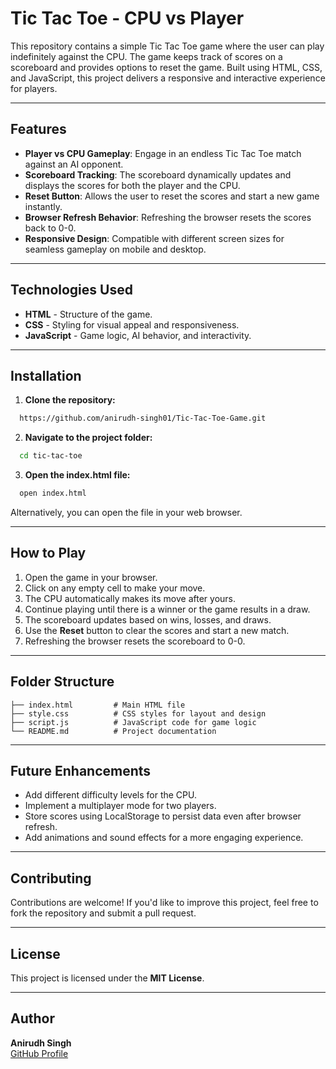 # Tic Tac Toe - CPU vs Player

This repository contains a simple Tic Tac Toe game where the user can play indefinitely against the CPU. The game keeps track of scores on a scoreboard and provides options to reset the game. Built using HTML, CSS, and JavaScript, this project delivers a responsive and interactive experience for players.

---

## Features

- **Player vs CPU Gameplay**: Engage in an endless Tic Tac Toe match against an AI opponent.
- **Scoreboard Tracking**: The scoreboard dynamically updates and displays the scores for both the player and the CPU.
- **Reset Button**: Allows the user to reset the scores and start a new game instantly.
- **Browser Refresh Behavior**: Refreshing the browser resets the scores back to 0-0.
- **Responsive Design**: Compatible with different screen sizes for seamless gameplay on mobile and desktop.

---

## Technologies Used

- **HTML** - Structure of the game.
- **CSS** - Styling for visual appeal and responsiveness.
- **JavaScript** - Game logic, AI behavior, and interactivity.

---

## Installation

1. **Clone the repository:**

```bash
  https://github.com/anirudh-singh01/Tic-Tac-Toe-Game.git
```

2. **Navigate to the project folder:**

```bash
  cd tic-tac-toe
```

3. **Open the index.html file:**

```bash
  open index.html
```

Alternatively, you can open the file in your web browser.

---

## How to Play

1. Open the game in your browser.
2. Click on any empty cell to make your move.
3. The CPU automatically makes its move after yours.
4. Continue playing until there is a winner or the game results in a draw.
5. The scoreboard updates based on wins, losses, and draws.
6. Use the **Reset** button to clear the scores and start a new match.
7. Refreshing the browser resets the scoreboard to 0-0.

---

## Folder Structure

```
├── index.html         # Main HTML file
├── style.css          # CSS styles for layout and design
├── script.js          # JavaScript code for game logic
└── README.md          # Project documentation
```

---

## Future Enhancements

- Add different difficulty levels for the CPU.
- Implement a multiplayer mode for two players.
- Store scores using LocalStorage to persist data even after browser refresh.
- Add animations and sound effects for a more engaging experience.

---

## Contributing

Contributions are welcome! If you'd like to improve this project, feel free to fork the repository and submit a pull request.

---

## License

This project is licensed under the **MIT License**.

---

## Author

**Anirudh Singh**\
[GitHub Profile](https://github.com/anirudh-singh01)

